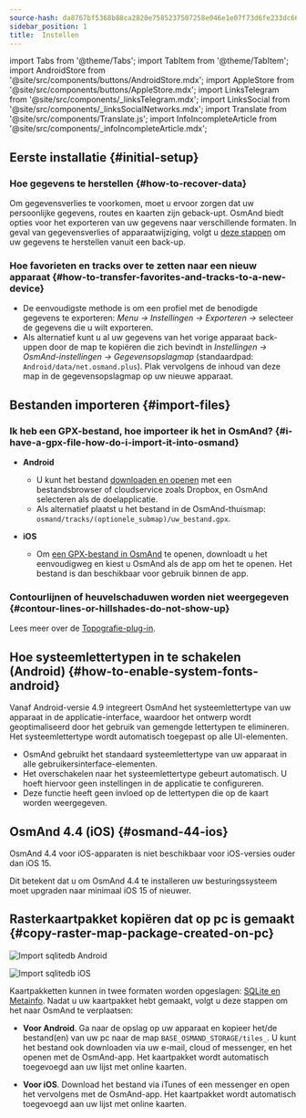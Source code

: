 ```yaml
---
source-hash: da8767bf5368b88ca2820e7585237507258e046e1e07f73d6fe233dc66687628
sidebar_position: 1
title:  Instellen
---
```

import Tabs from '@theme/Tabs';
import TabItem from '@theme/TabItem';
import AndroidStore from '@site/src/components/buttons/AndroidStore.mdx';
import AppleStore from '@site/src/components/buttons/AppleStore.mdx';
import LinksTelegram from '@site/src/components/_linksTelegram.mdx';
import LinksSocial from '@site/src/components/_linksSocialNetworks.mdx';
import Translate from '@site/src/components/Translate.js';
import InfoIncompleteArticle from '@site/src/components/_infoIncompleteArticle.mdx';



## Eerste installatie {#initial-setup}

### Hoe gegevens te herstellen {#how-to-recover-data}

Om gegevensverlies te voorkomen, moet u ervoor zorgen dat uw persoonlijke gegevens, routes en kaarten zijn geback-upt. OsmAnd biedt opties voor het exporteren van uw gegevens naar verschillende formaten. In geval van gegevensverlies of apparaatwijziging, volgt u [deze stappen](https://osmand.net/docs/user/personal/import-export/#preventing-data-loss) om uw gegevens te herstellen vanuit een back-up.


### Hoe favorieten en tracks over te zetten naar een nieuw apparaat {#how-to-transfer-favorites-and-tracks-to-a-new-device}

- De eenvoudigste methode is om een profiel met de benodigde gegevens te exporteren: *Menu → Instellingen → Exporteren →* selecteer de gegevens die u wilt exporteren.
- Als alternatief kunt u al uw gegevens van het vorige apparaat back-uppen door de map te kopiëren die zich bevindt in *Instellingen → OsmAnd-instellingen → Gegevensopslagmap* (standaardpad: `Android/data/net.osmand.plus`). Plak vervolgens de inhoud van deze map in de gegevensopslagmap op uw nieuwe apparaat.


## Bestanden importeren {#import-files}

### Ik heb een GPX-bestand, hoe importeer ik het in OsmAnd? {#i-have-a-gpx-file-how-do-i-import-it-into-osmand}

- **Android**
    - U kunt het bestand [downloaden en openen](../navigation/setup/gpx-navigation.md) met een bestandsbrowser of cloudservice zoals Dropbox, en OsmAnd selecteren als de doelapplicatie.
    - Als alternatief plaatst u het bestand in de OsmAnd-thuismap: `osmand/tracks/(optionele_submap)/uw_bestand.gpx`.

- **iOS**
    - Om [een GPX-bestand in OsmAnd](../navigation/setup/gpx-navigation.md) te openen, downloadt u het eenvoudigweg en kiest u OsmAnd als de app om het te openen. Het bestand is dan beschikbaar voor gebruik binnen de app.

### Contourlijnen of heuvelschaduwen worden niet weergegeven {#contour-lines-or-hillshades-do-not-show-up}

Lees meer over de [Topografie-plug-in](../plugins/topography.md).


## Hoe systeemlettertypen in te schakelen (Android) {#how-to-enable-system-fonts-android}

Vanaf Android-versie 4.9 integreert OsmAnd het systeemlettertype van uw apparaat in de applicatie-interface, waardoor het ontwerp wordt geoptimaliseerd door het gebruik van gemengde lettertypen te elimineren. Het systeemlettertype wordt automatisch toegepast op alle UI-elementen.

- OsmAnd gebruikt het standaard systeemlettertype van uw apparaat in alle gebruikersinterface-elementen.
- Het overschakelen naar het systeemlettertype gebeurt automatisch. U hoeft hiervoor geen instellingen in de applicatie te configureren.
- Deze functie heeft geen invloed op de lettertypen die op de kaart worden weergegeven.


## OsmAnd 4.4 (iOS) {#osmand-44-ios}

OsmAnd 4.4 voor iOS-apparaten is niet beschikbaar voor iOS-versies ouder dan iOS 15.

Dit betekent dat u om OsmAnd 4.4 te installeren uw besturingssysteem moet upgraden naar minimaal iOS 15 of nieuwer.


<!--
## Storage on an SD card (Android) {#storage-on-an-sd-card-android}

:::note
When you *turn on a USB drive to share files* with a computer or disconnect the SD card through system settings, the external drive is disconnected from the device and all applications running on the external drive are **immediately terminated**. You can [read more here](https://developer.android.com/guide/topics/data/install-location).
:::

### To move the OsmAnd home (maps) folder to an external SD card: {#to-move-the-osmand-home-maps-folder-to-an-external-sd-card}

-   Go to *Settings (on the start screen) →  OsmAnd Settings → Data storage folder*
-   Change the value to a path pointing to the external SD card, on many
    Android systems may contain `/storage/extSdCard` or similar.
    Please note that some versions of Android strictly limit your choice
    of which path will be write-accessible for apps.
-   You are then asked if the contents of the OsmAnd data folder should be moved from
    internal memory to the external SD card.
    You may also perform this manually using a built-in file manager app on the device or via
    connecting the device to a computer as external storage and performing the move from there.


### How do I use my SD card with OsmAnd under Android 4.4+ and 5 {#how-do-i-use-my-sd-card-with-osmand-under-android-44-and-5}

If you update your Android to version 4.4.x, you will experience a known
Android issue with the `WRITE_EXTERNAL_STORAGE` permission: Android has
changed the rules so that from now on no application can write to the
external SD card anywhere outside its new standard folder
`Android/data/[PACKAGE-NAME]`. If OsmAnd was installed before updating
your device to Android 4.4.x, it will continue to work (read-only) with
the old, non-standard osmand folder, but won't be able to update any map
and other files there.

Solutions:

-   Move OsmAnd's data folder osmand to the internal storage. \
     **Drawback:** Internal storage can be rather small.
-   Move OsmAnd's data folder osmand into its standard SD folder, \
    for OsmAnd+ : `(extSdCard)/Android/data/net.osmand.plus/files` \
    for OsmAnd : `(extSdCard)/Android/data/net.osmand/files` \
     **Caution:** Whenever you uninstall OsmAnd now, all your data will
    be erased as well! (Unless you unmount your SD card, or rename the
    net.osmand(.plus) folder before de-installation.)

If you manually want to perform the necessary copies/moves, either use a
PC to perform this action on the SD card, or on the device itself use
the file manager tool **which came pre-installed with your Android**
(only these methods will have the necessary write permission). All copy operations
may also be invoked in OsmAnd itself via `Menu/Settings/General/Data
storage folder` but the copy operations may take a long time or result in
errors (e.g. if the SD card is too full).
-->


## Rasterkaartpakket kopiëren dat op pc is gemaakt {#copy-raster-map-package-created-on-pc}

<Tabs groupId="operating-systems" queryString="current-os">

<TabItem value="android" label="Android">

![Import sqlitedb Android](@site/static/img/plugins/online-maps/import-sqlitedb-android.png)

</TabItem>

<TabItem value="ios" label="iOS">

![Import sqlitedb iOS](@site/static/img/plugins/online-maps/import-sqlitedb-ios.png)  

</TabItem>

</Tabs>

Kaartpakketten kunnen in twee formaten worden opgeslagen: [SQLite en Metainfo](https://osmand.net/docs/user/map/raster-maps). Nadat u uw kaartpakket hebt gemaakt, volgt u deze stappen om het naar OsmAnd te verplaatsen:

- **Voor Android**. Ga naar de opslag op uw apparaat en kopieer het/de bestand(en) van uw pc naar de map `BASE_OSMAND_STORAGE/tiles_`. U kunt het bestand ook downloaden via uw e-mail, cloud of messenger, en het openen met de OsmAnd-app. Het kaartpakket wordt automatisch toegevoegd aan uw lijst met online kaarten.

- **Voor iOS**. Download het bestand via iTunes of een messenger en open het vervolgens met de OsmAnd-app. Het kaartpakket wordt automatisch toegevoegd aan uw lijst met online kaarten.